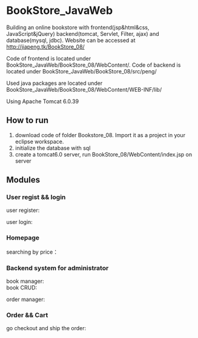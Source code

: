 # BookStore_JavaWeb
Building an online bookstore with frontend(jsp&html&css, JavaScript&jQuery) backend(tomcat, Servlet, Filter, ajax) and database(mysql, jdbc). Website can be accessed at http://jiapeng.tk/BookStore_08/  

Code of frontend is located under BookStore_JavaWeb/BookStore_08/WebContent/. Code of backend is located under BookStore_JavaWeb/BookStore_08/src/peng/  

Used java packages are located under BookStore_JavaWeb/BookStore_08/WebContent/WEB-INF/lib/  

Using Apache Tomcat 6.0.39  

## How to run
1. download code of folder Bookstore_08. Import it as a project in your eclipse workspace.  
2. initialize the database with sql
3. create a tomcat6.0 server, run BookStore_08/WebContent/index.jsp on server

## Modules
### User regist && login
user register:  

user login:  

### Homepage
searching by price：  

### Backend system for administrator
book manager:  
book CRUD:  

order manager:  

### Order && Cart
go checkout and ship the order:  

